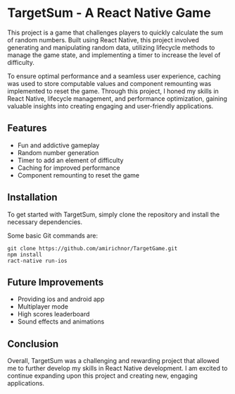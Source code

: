 # TargetSum - A React Native Game
This project is a game that challenges players to quickly calculate the sum of random numbers. Built using React Native, this project involved generating and manipulating random data, utilizing lifecycle methods to manage the game state, and implementing a timer to increase the level of difficulty.

To ensure optimal performance and a seamless user experience, caching was used to store computable values and component remounting was implemented to reset the game. Through this project, I honed my skills in React Native, lifecycle management, and performance optimization, gaining valuable insights into creating engaging and user-friendly applications.

## Features
- Fun and addictive gameplay
- Random number generation
- Timer to add an element of difficulty
- Caching for improved performance
- Component remounting to reset the game

## Installation
To get started with TargetSum, simply clone the repository and install the necessary dependencies.

Some basic Git commands are:
```
git clone https://github.com/amirichnor/TargetGame.git
npm install
ract-native run-ios
```

## Future Improvements
- Providing ios and android app
- Multiplayer mode
- High scores leaderboard
- Sound effects and animations

## Conclusion
Overall, TargetSum was a challenging and rewarding project that allowed me to further develop my skills in React Native development. I am excited to continue expanding upon this project and creating new, engaging applications.



